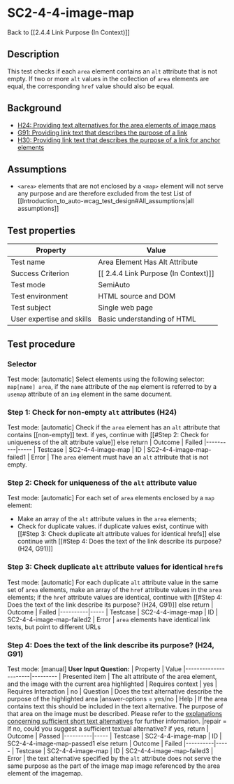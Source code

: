 
# SC2-4-4-image-map
Back to [[2.4.4 Link Purpose (In Context)]]

## Description
This test checks if each `area` element contains an `alt` attribute that is not empty. If two or more `alt` values in the collection of `area` elements are equal, the corresponding `href` value should also be equal.

## Background
- [H24: Providing text alternatives for the area elements of image maps](http://www.w3.org/TR/2015/NOTE-WCAG20-TECHS-20150226/H24.html)
- [G91: Providing link text that describes the purpose of a link](http://www.w3.org/TR/2015/NOTE-WCAG20-TECHS-20150226/G91.html)
- [H30: Providing link text that describes the purpose of a link for anchor elements](http://www.w3.org/TR/2015/NOTE-WCAG20-TECHS-20150226/H30.html)

## Assumptions
- `<area>` elements that are not enclosed by a `<map>` element will not serve any purpose and are therefore excluded from the test
List of [[Introduction_to_auto-wcag_test_design#All_assumptions|all assumptions]]

## Test properties
| Property          | Value
|-------------------|----
| Test name         | Area Element Has Alt Attribute
| Success Criterion | [[ 2.4.4 Link Purpose (In Context)]]
| Test mode         | SemiAuto
| Test environment  | HTML source and DOM
| Test subject      | Single web page
| User expertise and skills | Basic understanding of HTML

## Test procedure
### Selector
Test mode: [automatic]
Select elements using the following selector: `map[name] area`, if the `name` attribute of the `map` element is referred to by a `usemap` attribute of an `img` element in the same document.
### Step 1: Check for non-empty `alt` attributes (H24)
Test mode: [automatic]
Check if the `area` element has an `alt` attribute that contains [[non-empty]] text.
if yes, continue with [[#Step 2: Check for uniqueness of the alt attribute value]]
else return
| Outcome  | Failed
|----------|-----
| Testcase | SC2-4-4-image-map
| ID       | SC2-4-4-image-map-failed1
| Error    | The `area` element must have an `alt` attribute that is not empty.
### Step 2: Check for uniqueness of the `alt` attribute value
Test mode: [automatic]
For each set of `area` elements enclosed by a `map` element:
- Make an array of the `alt` attribute values in the `area` elements;
- Check for duplicate values.
if duplicate values exist, continue with [[#Step 3: Check duplicate alt attribute values for identical hrefs]]
else continue with [[#Step 4: Does the text of the link describe its purpose? (H24, G91)]]
### Step 3: Check duplicate `alt` attribute values for identical `href`s
Test mode: [automatic]
For each duplicate `alt` attribute value in the same set of `area` elements, make an array of the `href` attribute values in the `area` elements;
if the `href` attribute values are identical, continue with [[#Step 4: Does the text of the link describe its purpose? (H24, G91)]]
else return
| Outcome  | Failed
|----------|-----
| Testcase | SC2-4-4-image-map
| ID       | SC2-4-4-image-map-failed2
| Error    | `area` elements have identical link texts, but point to different URLs
### Step 4: Does the text of the link describe its purpose? (H24, G91)
Test mode: [manual]
**User Input Question:**
| Property             | Value
|----------------------|---------
| Presented item       | The alt attribute of the area element, and the image with the current area highlighted
| Requires context     | yes
| Requires Interaction | no
| Question             | Does the text alternative describe the purpose of the highlighted area
|answer-options = yes/no
| Help                 | If the area contains text this should be included in the text alternative. The purpose of that area on the image must be described. Please refer to the [explanations concerning sufficient short text alternatives](https://www.w3.org/community/auto-wcag/wiki/Sufficient_short_text_description) for further information.
|repair = If no, could you suggest a sufficient textual alternative?
if yes, return
| Outcome  | Passed
|----------|-----
| Testcase | SC2-4-4-image-map
| ID       | SC2-4-4-image-map-passed1
else return
| Outcome  | Failed
|----------|-----
| Testcase | SC2-4-4-image-map
| ID       | SC2-4-4-image-map-failed3
| Error    | the text alternative specified by the `alt` attribute does not serve the same purpose as the part of the image map image referenced by the area element of the imagemap.
